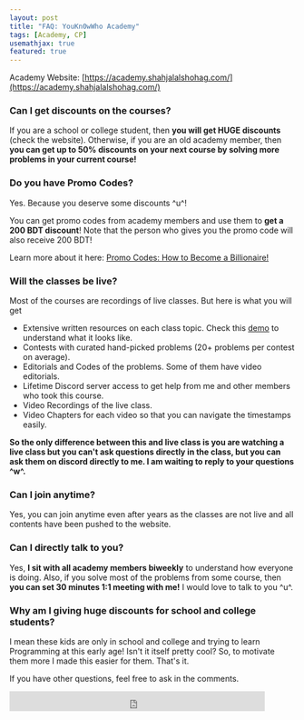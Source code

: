 ```yaml
---
layout: post
title: "FAQ: YouKn0wWho Academy"
tags: [Academy, CP]
usemathjax: true
featured: true
---
```


Academy Website: [https://academy.shahjalalshohag.com/](https://academy.shahjalalshohag.com/)

### Can I get discounts on the courses?
If you are a school or college student, then **you will get HUGE discounts** (check the website). Otherwise, if you are an old academy member, then **you can get up to 50% discounts on your next course by solving more problems in your current course!**

### Do you have Promo Codes?
Yes. Because you deserve some discounts ^u^!

You can get promo codes from academy members and use them to **get a 200 BDT discount**! Note that the person who gives you the promo code will also receive 200 BDT!

Learn more about it here: [Promo Codes: How to Become a Billionaire!](https://blog.shahjalalshohag.com/promo-codes/)

### Will the classes be live?
Most of the courses are recordings of live classes. But here is what you will get
- Extensive written resources on each class topic. Check this [demo](https://academy.shahjalalshohag.com/p/a-complete-guideline-to-competitive-programming-phase-1#course_details) to understand what it looks like.
- Contests with curated hand-picked problems (20+ problems per contest on average).
- Editorials and Codes of the problems. Some of them have video editorials.
- Lifetime Discord server access to get help from me and other members who took this course.
- Video Recordings of the live class.
- Video Chapters for each video so that you can navigate the timestamps easily.

**So the only difference between this and live class is you are watching a live class but you can't ask questions directly in the class, but you can ask them on discord directly to me. I am waiting to reply to your questions ^w^.**

### Can I join anytime?
Yes, you can join anytime even after years as the classes are not live and all contents have been pushed to the website.

### Can I directly talk to you?
Yes, **I sit with all academy members biweekly** to understand how everyone is doing. Also, if you solve most of the problems from some course, then **you can set 30 minutes 1:1 meeting with me!** I would love to talk to you ^u^.

### Why am I giving huge discounts for school and college students?
I mean these kids are only in school and college and trying to learn Programming at this early age! Isn't it itself pretty cool? So, to motivate them more I made this easier for them. That's it.

If you have other questions, feel free to ask in the comments.

<iframe src="https://www.facebook.com/plugins/like.php?href=https%3A%2F%2Fshahjalalshohag.github.io%2Fnirvana%2F&width=450&layout=standard&action=like&size=small&share=true&height=35&appId" width="450" height="35" style="border:none;overflow:hidden" scrolling="no" frameborder="0" allowfullscreen="true" allow="autoplay; clipboard-write; encrypted-media; picture-in-picture; web-share"></iframe>

<div id="fb-root"></div>
<script async defer crossorigin="anonymous" src="https://connect.facebook.net/en_US/sdk.js#xfbml=1&version=v12.0" nonce="my6ulbt3"></script>

<div class="fb-comments" data-href="https://shahjalalshohag.github.io/academy-faq/" data-width="" data-numposts="5"></div>
